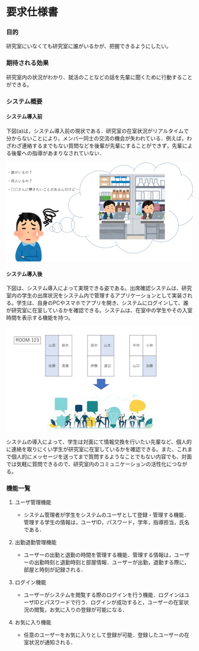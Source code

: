 # 要求仕様書

### 目的
研究室にいなくても研究室に誰がいるかが、把握できるようにしたい。

### 期待される効果
研究室内の状況がわかり、就活のことなどの話を先輩に聞くために行動することができる。

### システム概要

#### システム導入前
下図(a)は，システム導入前の現状である．研究室の在室状況がリアルタイムで分からないことにより，メンバー同士の交流の機会が失われている．例えば，わざわざ連絡するまでもない質問などを後輩が先輩にすることができず，先輩による後輩への指導があまりなされていない．

<img src="image/(a)システム導入前.png">

#### システム導入後
下図は、システム導入によって実現できる姿である。出席確認システムは、研究室内の学生の出席状況をシステム内で管理するアプリケーションとして実装される。学生は、自身のPCやスマホでアプリを開き、システムにログインして、誰が研究室に在室しているかを確認できる。システムは、在室中の学生やその入室時間を表示する機能を持つ。

<img src="image/image1.jpg">

システムの導入によって、学生は対面にて情報交換を行いたい先輩など、個人的に連絡を取りにくい学生が研究室に在室しているかを確認できる。また、これまで個人的にメッセージを送ってまで質問するようなことでもない内容でも、対面では気軽に質問できるので、研究室内のコミュニケーションの活性化につながる。

### 機能一覧
1. ユーザ管理機能
    - システム管理者が学生をシステムのユーザとして登録・管理する機能．管理する学生の情報は，ユーザID，パスワード，学年，指導担当，氏名である．

2. 出勤退勤管理機能
    - ユーザーの出勤と退勤の時間を管理する機能．管理する情報は，ユーザーの出勤時刻と退勤時刻と部屋情報．ユーザーが出勤，退勤する際に，部屋と時刻が記録される．

3. ログイン機能
    - ユーザーがシステムを閲覧する際のログインを行う機能．ログインはユーザIDとパスワードで行う．ログインが成功すると，ユーザーの在室状況の閲覧，お気に入りの登録が可能になる．

4. お気に入り機能
    - 任意のユーザーをお気に入りとして登録が可能．登録したユーザーの在室状況が通知される．
